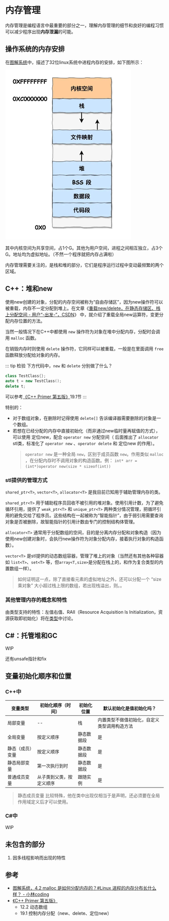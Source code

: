 # 内存管理

内存管理是编程语言中最重要的部分之一，理解内存管理的细节和良好的编程习惯可以减少程序出现**内存泄漏**的可能。

## 操作系统的内存安排

在[图解系统](https://www.xiaolincoding.com/os/3_memory/malloc.html#linux-%E8%BF%9B%E7%A8%8B%E7%9A%84%E5%86%85%E5%AD%98%E5%88%86%E5%B8%83%E9%95%BF%E4%BB%80%E4%B9%88%E6%A0%B7)中，描述了32位linux系统中进程内存的安排，如下图所示：

<img src="../img/图解系统-32位虚拟内存布局.jpg" width="400">

其中内核空间为共享空间，占1个G。其他为用户空间，进程之间相互独立，占3个G。地址均为虚拟地址。（不然一个程序就把内存占满啦）

内存管理需要关注的，是栈和堆的部分，它们是程序运行过程中变动最频繁的两个区域。

## C++：堆和new

使用new创建的对象，分配的内存空间被称为“自由存储区”，因为new操作符可以被重载，内存不一定分配到堆上。在文章《[重载new/delete，在静态存储区、栈上分配空间 - 用户“-出发-”，CSDN](https://blog.csdn.net/happyjacob/article/details/104766843)》 中，就介绍了重载全局new运算符，变更分配内存位置的方法。

当然一般情况下在C++中都使用 `new` 操作符为对象在堆中分配内存，分配时会调用 `malloc` 函数。

在销毁内存时则使用 `delete` 操作符，它同样可以被重载，一般是在里面调用 `free` 函数释放分配给对象的内存。

::: tip 检验
下方代码中，`new` 和 `delete` 分别做了什么？
```cpp
class TestClass{};
auto t = new TestClass();
delete t;
```
可以参考[《C++ Primer 第五版》](https://book.douban.com/subject/10505113/)19.1节
:::

特别的：
- 对于数组对象，在删除时记得使用 `delete[]` 告诉编译器需要删除的对象是一个数组。
- 若想在已经分配的内存中直接初始化（而非通过new临时量再赋值的方式），可以使用 定位new，配合 `operator new` 分配空间（ 后面推出了 `allocator` stl类，标准化了 `operator new` 、`operator delete` 和 定位new 的作用）。
    > `operator new` 是一种全局 `new`，区别于成员函数 `new`。作用类似 `malloc` ，在分配内存时不调用对象的构造函数。例： `int* arr = (int*)operator new(size * sizeof(int))`

### stl提供的管理方式

`shared_ptr<T>`, `vector<T>`, `allocator<T>` 是我目前已知用于辅助管理内存的类。

`shared_ptr<T>` 用于辅助程序员回收不被引用的堆对象。使用引用计数，为了避免循环引用，提供了 `weak_ptr<T>` 和 `unique_ptr<T>` 两种类分情况管理，把循环引用的避免交给了程序员。这些结构在一起被称为“智能指针”，由于弱引用需要查询对象是否被删除，故智能指针的引用计数由专门的控制结构体管理。

`allocator<T>` 通常用于分配数组的空间，目的是分离内存分配和对象构造（因为使用new创建对象时，会执行new操作符为对象分配内存，接着执行对象的构造函数）。

`vector<T>` 是stl提供的动态数组容器，管理了堆上的对象（当然还有其他各种容器如 `list<T>`、`set<T>` 等，但`array<T,size>`是分配在栈上的，和作为复合类型的内置数组一样）。
> 如何证明这一点，除了直接看元素的虚拟地址之外，还可以分配一个 “size乘对象” 大小超过栈上限的数组，若出现栈溢出，则。。


### 其他管理内存的概念和特性

由类型支持的特性：左值右值、RAII（Resource Acquisition ls Initialization，资源获取即初始化）将在[类型](./Class)中讨论。


## C#：托管堆和GC

WIP

还有unsafe指针和fix

## 变量初始化顺序和位置

### C++中

| 变量类型      | 初始化顺序（时间） | 初始化位置  | 默认初始化是值初始化吗？  | 
| -------------|-------------------| -----------| ----------------|   
| 局部变量   | -- | 栈 | 内置类型不做值初始化，自定义类型调用构造方法 |
| 全局变量   | 按定义顺序  | 静态数据段 | 是 |
| 静态（成员）变量   | 按定义顺序 | 静态数据段 | 是 |
| 静态局部变量   | 第一次执行到时 | 静态数据段 | 是 |
| 普通成员变量   | 从子类到父类，按定义顺序 | 跟随实例 | 是 |

> 静态成员变量 比较特殊，他在类中出现仅相当于是声明，还必须要在全局作用域定义后才可以使用。

### C#中

WIP

## 未包含的部分

1. 因多线程影响而出现的特性

## 参考
- [图解系统，4.2 malloc 是如何分配内存的？#Linux 进程的内存分布长什么样？ - 小林coding](https://www.xiaolincoding.com/os/3_memory/malloc.html#linux-%E8%BF%9B%E7%A8%8B%E7%9A%84%E5%86%85%E5%AD%98%E5%88%86%E5%B8%83%E9%95%BF%E4%BB%80%E4%B9%88%E6%A0%B7)
- [《C++ Primer 第五版》](https://book.douban.com/subject/10505113/)
    - 12.2 动态数组
    - 19.1 控制内存分配（new、delete、定位new）